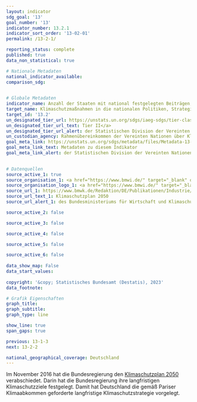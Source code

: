 ```yaml
---
layout: indicator    
sdg_goal: '13'    
goal_number: '13'    
indicator_number: 13.2.1    
indicator_sort_order: '13-02-01'    
permalink: /13-2-1/    

reporting_status: complete    
published: true    
data_non_statistical: true    

# Nationale Metadaten    
national_indicator_available:     
comparison_sdg:     
    

# Globale Metadaten    
indicator_name: Anzahl der Staaten mit national festgelegten Beiträgen, langfristigen Strategien, nationalen Anpassungsplänen und Anpassungsmitteilungen, die dem Sekretariat des Rahmenübereinkommens der Vereinten Nationen über Klimaänderungen gemeldet wurden    
target_name: Klimaschutzmaßnahmen in die nationalen Politiken, Strategien und Planungen einbeziehen    
target_id: '13.2'    
un_designated_tier_url: https://unstats.un.org/sdgs/iaeg-sdgs/tier-classification/'    
un_designated_tier_url_text: Tier II</a>    
un_designated_tier_url_alert: der Statistischen Division der Vereinten Nationen    
un_custodian_agency: Rahmenübereinkommen der Vereinten Nationen über Klimaänderungen (UNFCCC)    
goal_meta_link: https://unstats.un.org/sdgs/metadata/files/Metadata-13-02-01.pdf    
goal_meta_link_text: Metadaten zu diesem Indikator    
goal_meta_link_alert: der Statistischen Division der Vereinten Nationen    
    

# Datenquellen
source_active_1: true
source_organisation_1: <a href="https://www.bmwi.de/" target="_blank" onclick="return confirm_alert('des Bundesministeriums für Wirtschaft und Klimaschutz','De');"> Bundesministerium für Wirtschaft und Klimaschutz (BMWK) </a>
source_organisation_logo_1: <a href="https://www.bmwi.de/" target="_blank" onclick="return confirm_alert('des Bundesministeriums für Wirtschaft und Klimaschutz','De');"><img src="https://g205sdgs.github.io/sdg-indicators/public/OrgImgDe/bmwk.png" alt="Logo bmwk" style="height:60px; width:148px"/></a>
source_url_1: https://www.bmwk.de/Redaktion/DE/Publikationen/Industrie/klimaschutzplan-2050.pdf?__blob=publicationFile&v=6
source_url_text_1: Klimaschutzplan 2050
source_url_alert_1: des Bundesministeriums für Wirtschaft und Klimaschutz

source_active_2: false

source_active_3: false

source_active_4: false

source_active_5: false

source_active_6: false
    
data_show_map: False    
data_start_values:     
    
copyright: '&copy; Statistisches Bundesamt (Destatis), 2023'    
data_footnote:     

# Grafik Eigenschaften    
graph_title: 
graph_subtitle:     
graph_type: line    

show_line: true
span_gaps: true    

previous: 13-1-3    
next: 13-2-2    

national_geographical_coverage: Deutschland    
---
```



Im November 2016 hat die Bundesregierung den <a href="https://www.bmwk.de/Redaktion/DE/Publikationen/Industrie/klimaschutzplan-2050.pdf?__blob=publicationFile&v=6">Klimaschutzplan 2050</a> verabschiedet. Darin hat die Bundesregierung ihre langfristigen Klimaschutzziele festgelegt. Damit hat Deutschland die gemäß Pariser Klimaabkommen geforderte langfristige Klimaschutzstrategie vorgelegt.